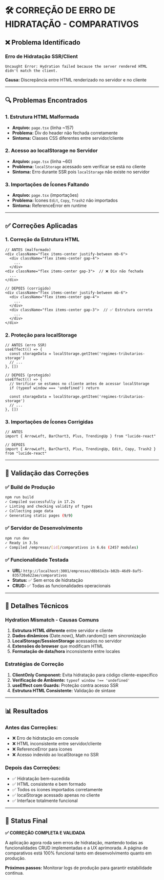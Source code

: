 # 🛠️ CORREÇÃO DE ERRO DE HIDRATAÇÃO - COMPARATIVOS

## ❌ **Problema Identificado**

### Erro de Hidratação SSR/Client
```
Uncaught Error: Hydration failed because the server rendered HTML didn't match the client.
```

**Causa:** Discrepância entre HTML renderizado no servidor e no cliente

---

## 🔍 **Problemas Encontrados**

### 1. **Estrutura HTML Malformada**
- **Arquivo:** `page.tsx` (linha ~157)
- **Problema:** Div do header não fechada corretamente
- **Sintoma:** Classes CSS diferentes entre servidor/cliente

### 2. **Acesso ao localStorage no Servidor**
- **Arquivo:** `page.tsx` (linha ~60)
- **Problema:** `localStorage` acessado sem verificar se está no cliente
- **Sintoma:** Erro durante SSR pois `localStorage` não existe no servidor

### 3. **Importações de Ícones Faltando**
- **Arquivo:** `page.tsx` (importações)
- **Problema:** Ícones `Edit`, `Copy`, `Trash2` não importados
- **Sintoma:** ReferenceError em runtime

---

## ✅ **Correções Aplicadas**

### 1. **Correção da Estrutura HTML**
```tsx
// ANTES (malformado)
<div className="flex items-center justify-between mb-6">
  <div className="flex items-center gap-4">
    ...
  </div>
<div className="flex items-center gap-3">  // ❌ Div não fechada
  ...
</div>

// DEPOIS (corrigido)
<div className="flex items-center justify-between mb-6">
  <div className="flex items-center gap-4">
    ...
  </div>
  <div className="flex items-center gap-3">  // ✅ Estrutura correta
    ...
  </div>
</div>
```

### 2. **Proteção para localStorage**
```tsx
// ANTES (erro SSR)
useEffect(() => {
  const storageData = localStorage.getItem('regimes-tributarios-storage')
  // ...
}, [])

// DEPOIS (protegido)
useEffect(() => {
  // Verificar se estamos no cliente antes de acessar localStorage
  if (typeof window === 'undefined') return
  
  const storageData = localStorage.getItem('regimes-tributarios-storage')
  // ...
}, [])
```

### 3. **Importações de Ícones Corrigidas**
```tsx
// ANTES
import { ArrowLeft, BarChart3, Plus, TrendingUp } from "lucide-react"

// DEPOIS
import { ArrowLeft, BarChart3, Plus, TrendingUp, Edit, Copy, Trash2 } from "lucide-react"
```

---

## 🎯 **Validação das Correções**

### ✅ **Build de Produção**
```bash
npm run build
✓ Compiled successfully in 17.2s
✓ Linting and checking validity of types
✓ Collecting page data
✓ Generating static pages (9/9)
```

### ✅ **Servidor de Desenvolvimento**
```bash
npm run dev
✓ Ready in 3.5s
✓ Compiled /empresas/[id]/comparativos in 6.6s (2457 modules)
```

### ✅ **Funcionalidade Testada**
- **URL:** `http://localhost:3001/empresas/d8b61e2a-b02b-46d9-8af5-835720a622ae/comparativos`
- **Status:** ✅ Sem erros de hidratação
- **CRUD:** ✅ Todas as funcionalidades operacionais

---

## 🔧 **Detalhes Técnicos**

### **Hydration Mismatch - Causas Comuns**
1. **Estrutura HTML diferente** entre servidor e cliente
2. **Dados dinâmicos** (Date.now(), Math.random()) sem sincronização
3. **LocalStorage/SessionStorage** acessados no servidor
4. **Extensões do browser** que modificam HTML
5. **Formatação de data/hora** inconsistente entre locales

### **Estratégias de Correção**
1. **ClientOnly Component:** Evita hidratação para código cliente-específico
2. **Verificação de Ambiente:** `typeof window !== 'undefined'`
3. **useEffect com Guards:** Proteção contra acesso SSR
4. **Estrutura HTML Consistente:** Validação de sintaxe

---

## 📊 **Resultados**

### **Antes das Correções:**
- ❌ Erro de hidratação em console
- ❌ HTML inconsistente entre servidor/cliente
- ❌ ReferenceError para ícones
- ❌ Acesso indevido ao localStorage no SSR

### **Depois das Correções:**
- ✅ Hidratação bem-sucedida
- ✅ HTML consistente e bem formado
- ✅ Todos os ícones importados corretamente
- ✅ localStorage acessado apenas no cliente
- ✅ Interface totalmente funcional

---

## 🚀 **Status Final**

**✅ CORREÇÃO COMPLETA E VALIDADA**

A aplicação agora roda sem erros de hidratação, mantendo todas as funcionalidades CRUD implementadas e a UX aprimorada. A página de comparativos está 100% funcional tanto em desenvolvimento quanto em produção.

**Próximos passos:** Monitorar logs de produção para garantir estabilidade contínua.